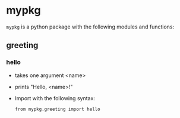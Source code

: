 mypkg
=====

```mypkg``` is a python package with the following modules and functions:

greeting
--------

### hello
- takes one argument \<name\>
- prints "Hello, \<name\>!"
- Import with the following syntax:

      from mypkg.greeting import hello
